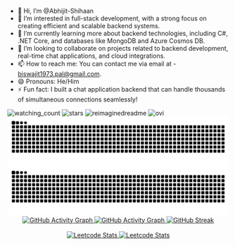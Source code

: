 - 👋 Hi, I’m @Abhijit-Shihaan
- 👀 I’m interested in full-stack development, with a strong focus on creating efficient and scalable backend systems.
- 🌱 I’m currently learning more about backend technologies, including C#, .NET Core, and databases like MongoDB and Azure Cosmos DB.
- 💞️ I’m looking to collaborate on projects related to backend development, real-time chat applications, and cloud integrations.
- 📫 How to reach me: You can contact me via email at - biswajit1973.pal@gmail.com.
- 😄 Pronouns: He/Him
- ⚡ Fun fact: I built a chat application backend that can handle thousands of simultaneous connections seamlessly!
<img src="https://komarev.com/ghpvc/?username=Abhijit-Shihaan&color=blue" alt="watching_count" />
<img src="https://img.shields.io/github/stars/Abhijit-Shihaan?label=Stars" alt="stars">
<img src="https://myreadme.vercel.app/api/embed/Abhijit-Shihaan?panels=userstatistics,toprepositories,toplanguages,commitgraph" alt="reimaginedreadme" />
<img src="https://github-readme-stats.vercel.app/api/top-langs?username=Abhijit-Shihaan&show_icons=true&locale=en&layout=compact&theme=tokyonight" alt="ovi" />

<div align="center">
    <!-- Contribution Heatmap with Snake Animation -->
    <img src="https://github.com/cheehwatang/cheehwatang/blob/output/ocean.svg?color_snake=#15F8EB&color_dots=#bfd6f6,#8dbdff,#64a1f4,#4b91f1,#3c7dd9#gh-dark-mode-only" alt="Snake animation">
    <img src="https://github.com/cheehwatang/cheehwatang/blob/output/github-snake.svg?color_snake=#00FC58#gh-light-mode-only" alt="Snake animation">
    <!-- Github Activity Graph -->
    <a href="#gh-dark-mode-only">
        <img src="https://github-readme-activity-graph.vercel.app/graph?username=Abhijit-Shihaan&theme=github-dark&point=00000000&radius=16#gh-dark-mode-only" alt="GitHub Activity Graph">
    </a>
    <a href="#gh-light-mode-only">
        <img src="https://github-readme-activity-graph.vercel.app/graph?username=Abhijit-Shihaan&theme=github-light&point=00000000&radius=16#gh-light-mode-only" alt="GitHub Activity Graph">
    </a>
    <a href="#gh-dark-mode-only">
        <img src="https://github-readme-streak-stats.herokuapp.com?user=Abhijit-Shihaan&border_radius=20&theme=github-dark-blue&date_format=j%20M%5B%20Y%5D#gh-dark-mode-only" alt="GitHub Streak">
    </a>
    <a href="#gh-light-mode-only">
    </a>
    <br>
    <br>
    <a href="https://leetcode.com/gadai2003#gh-dark-mode-only">
        <img src="https://leetcard.jacoblin.cool/gadai2003?border=1&radius=20&theme=unicorn#gh-dark-mode-only" alt="Leetcode Stats">
    </a>
    <a href="https://leetcode.com/gadai2003#gh-light-mode-only">
        <img src="https://leetcard.jacoblin.cool/gadai2003?border=1&radius=20&theme=light#gh-light-mode-only" alt="Leetcode Stats">
    </a>
    <!-- Github Contribution 3D Profile -->
   
</div>
<!---
Abhijit-Shihaan/Abhijit-Shihaan is a ✨ special ✨ repository because its `README.md` (this file) appears on your GitHub profile.
You can click the Preview link to take a look at your changes.
--->

